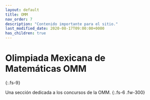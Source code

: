 ```yaml
---
layout: default
title: OMM
nav_order: 7
description: "Contenido importante para el sitio."
last_modified_date: 2020-08-17T09:00:00+0000
has_children: true
---
```


<link rel="stylesheet" href="{{ '/assets/css/just-the-docs-degMorado.css' | absolute_url }}">
<script>
    jtd.setTheme('degMorado');
</script>

# Olimpiada Mexicana de Matemáticas&nbsp;<span class="deg-sitio deg-sitio-texto">OMM</span><i class="jpa-anim-rel-nerd_face jpa-2em"></i>
{:.fs-9}

Una sección dedicada a los concursos de la OMM.
{:.fs-6 .fw-300}
